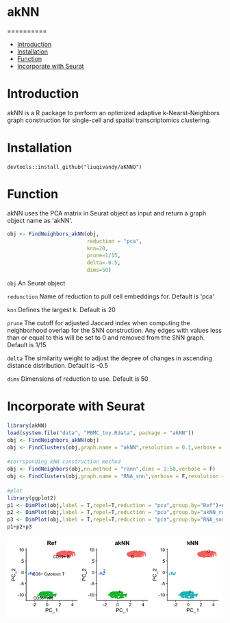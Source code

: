 # akNN

==========
* [Introduction](#introduction)
* [Installation](#installation)
* [Function](#Function)
* [Incorporate with Seurat](#incorporate_with_Seurat)

<a name="introduction"/>

# Introduction

akNN is a R package to perform an optimized adaptive k-Nearst-Neighbors graph construction for single-cell and spatial transcriptomics clustering.

<a name="installation"/>

# Installation

```
devtools::install_github("liuqivandy/aKNNO")
```

<a name="Function"/>

# Function

akNN uses the PCA matrix in Seurat object as input and return a graph object name as 'akNN'.

```R
obj <- FindNeighbors_akNN(obj,
                          reduction = "pca",
                          knn=20,
                          prune=1/15,
                          delta=-0.5,
                          dims=50)
```

`obj` An Seurat object

`redunction` Name of reduction to pull cell embeddings for. Default is 'pca'

`knn` Defines the largest k. Default is 20

`prune` The cutoff for adjusted Jaccard index when computing the neighborhood overlap for the SNN construction. Any edges with values less than or equal to this will be set to 0 and removed from the SNN graph. Default is 1/15

`delta` The similarity weight to adjust the degree of changes in ascending distance distribution. Default is -0.5

`dims` Dimensions of reduction to use. Default is 50

<a name="incorporate_with_Seurat"/>

# Incorporate with Seurat

```R
library(akNN)
load(system.file("data", "PBMC_toy.Rdata", package = "akNN"))
obj <- FindNeighbors_akNN(obj)
obj <- FindClusters(obj,graph.name = "akNN",resolution = 0.1,verbose = F)

#corrsponding kNN construction method
obj <- FindNeighbors(obj,nn.method = "rann",dims = 1:50,verbose = F)
obj <- FindClusters(obj,graph.name = "RNA_snn",verbose = F,resolution = 0.1)

#plot
library(ggplot2)
p1 <- DimPlot(obj,label = T,repel=T,reduction = "pca",group.by="Ref")+ggtitle("Ref")+NoLegend()
p2 <- DimPlot(obj,label = T,repel=T,reduction = "pca",group.by="akNN_res.0.1")+ggtitle("akNN")+NoLegend()
p3 <- DimPlot(obj,label = T,repel=T,reduction = "pca",group.by="RNA_snn_res.0.1")+ggtitle("kNN")+NoLegend()
p1+p2+p3
```

<p align="center">
  <img width="800"  src="https://github.com/JiaLiVUMC/akNN/blob/main/PBMC_toy.png">
</p>


